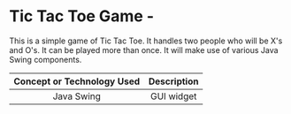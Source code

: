 # Tic Tac Toe Game -

This is a simple game of Tic Tac Toe.  It handles two people who will be X's and O's.  It can be played more than once.  It will make use of various Java Swing components.  

 **Concept or Technology Used**|**Description**
:-----:|:-----:
Java Swing | GUI widget

